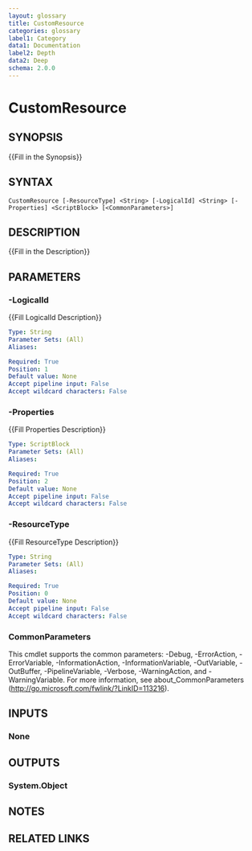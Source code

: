 ```yaml
---
layout: glossary
title: CustomResource
categories: glossary
label1: Category
data1: Documentation
label2: Depth
data2: Deep
schema: 2.0.0
---
```


# CustomResource

## SYNOPSIS
{{Fill in the Synopsis}}

## SYNTAX

```
CustomResource [-ResourceType] <String> [-LogicalId] <String> [-Properties] <ScriptBlock> [<CommonParameters>]
```

## DESCRIPTION
{{Fill in the Description}}

## PARAMETERS

### -LogicalId
{{Fill LogicalId Description}}

```yaml
Type: String
Parameter Sets: (All)
Aliases:

Required: True
Position: 1
Default value: None
Accept pipeline input: False
Accept wildcard characters: False
```

### -Properties
{{Fill Properties Description}}

```yaml
Type: ScriptBlock
Parameter Sets: (All)
Aliases:

Required: True
Position: 2
Default value: None
Accept pipeline input: False
Accept wildcard characters: False
```

### -ResourceType
{{Fill ResourceType Description}}

```yaml
Type: String
Parameter Sets: (All)
Aliases:

Required: True
Position: 0
Default value: None
Accept pipeline input: False
Accept wildcard characters: False
```

### CommonParameters
This cmdlet supports the common parameters: -Debug, -ErrorAction, -ErrorVariable, -InformationAction, -InformationVariable, -OutVariable, -OutBuffer, -PipelineVariable, -Verbose, -WarningAction, and -WarningVariable.
For more information, see about_CommonParameters (http://go.microsoft.com/fwlink/?LinkID=113216).

## INPUTS

### None


## OUTPUTS

### System.Object

## NOTES

## RELATED LINKS
